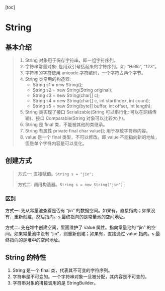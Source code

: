 [toc]

# String

## 基本介绍

> 1. String 对象用于保存字符串，即一组字符序列。
> 2. 字符串常量对象: 是用双引号括起来的字符序列。如: “Hello”, “123”。
> 3. 字符串的字符使用 unicode 字符编码，一个字符占两个字节。
> 4. String 类常用的构造器:
>     - String s1 = new String();
>     - String s2 = new String(String original);
>     - String s3 = new String(char[] c);
>     - String s4 = new String(char[] c, int startIndex, int count);
>     - String s5 = new String(byte[] buffer, int offset, int length);
> 5. String 类实现了接口 Serializable(String 可以串行化: 可以在网络传输)、接口 Comparable(String 对象可以比较大小)。
> 6. String 是 final 类，不能被其他的类继承。
> 7. String 有属性 private final char value[]; 用于存放字符串内容。
> 8. value 是一个 final 类型，不可以修改。即 value 不能指向新的地址，但是单个字符内容是可以变化。

## 创建方式

> 方式一:
> 	直接赋值。`String s = "jin";`
>
> 方式二:
> 	调用构造器。`String s = new String("jin");`

### 区别

方式一: 
	先从常量池查看是否有 “jin” 的数据空间。如果有，直接指向；如果没有，重新创建，然后指向。s 最终指向的是常量池的空间地址。

方式二: 
	先在堆中创建空间，里面维护了 value 属性。指向常量池的 “jin” 的空间。如果常量池中没有 “jin”，则重新创建；如果有，直接通过 value 指向。s 最终指向的是堆中的空间地址。 

## String 的特性

1. String 是一个 final 类，代表其不可变的字符序列。
2. 字符串是不可变的。一个字符串对象一旦被分配，其内容是不可变的。
3. 字符串对象的拼接调用的是 StringBuilder。

